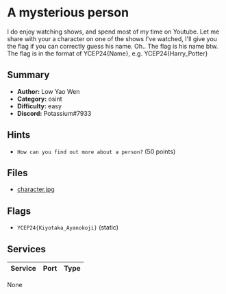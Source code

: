 # A mysterious person
I do enjoy watching shows, and spend most of my time on Youtube. Let me share with your a character on one of the shows I've watched, I'll give you the flag if you can correctly guess his name. Oh.. The flag is his name btw. The flag is in the format of YCEP24{Name}, e.g. YCEP24{Harry_Potter}

## Summary
- **Author:** Low Yao Wen
- **Category:** osint
- **Difficulty:** easy
- **Discord:** Potassium#7933

## Hints
- `How can you find out more about a person?` (50 points)

## Files
- [character.jpg](dist/character.jpg)

## Flags
- `YCEP24{Kiyotaka_Ayanokoji}` (static)

## Services
| Service | Port | Type |
| ------- | ---- | ---- |
None
